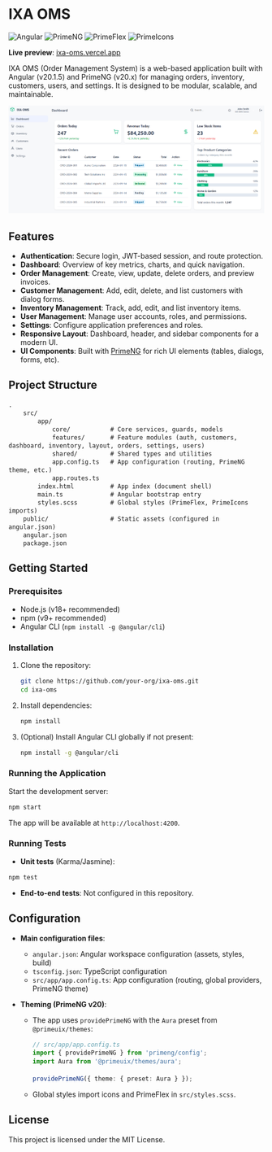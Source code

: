 

# IXA OMS

![Angular](https://img.shields.io/badge/angular-20.1.5-dd0031?logo=angular)
![PrimeNG](https://img.shields.io/badge/primeng-20.x-blue?logo=primeng)
![PrimeFlex](https://img.shields.io/badge/primeflex-4.x-00bcd4)
![PrimeIcons](https://img.shields.io/badge/primeicons-7.x-9c27b0)

**Live preview**: [ixa-oms.vercel.app](https://ixa-oms.vercel.app/)

IXA OMS (Order Management System) is a web-based application built with Angular (v20.1.5) and PrimeNG (v20.x) for managing orders, inventory, customers, users, and settings. It is designed to be modular, scalable, and maintainable.


<p align="center">
  <img src="screenshots/dashboard.png" alt="IXA OMS Dashboard" width="900">
</p>

## Features

- **Authentication**: Secure login, JWT-based session, and route protection.
- **Dashboard**: Overview of key metrics, charts, and quick navigation.
- **Order Management**: Create, view, update, delete orders, and preview invoices.
- **Customer Management**: Add, edit, delete, and list customers with dialog forms.
- **Inventory Management**: Track, add, edit, and list inventory items.
- **User Management**: Manage user accounts, roles, and permissions.
- **Settings**: Configure application preferences and roles.
- **Responsive Layout**: Dashboard, header, and sidebar components for a modern UI.
- **UI Components**: Built with [PrimeNG](https://primeng.org/) for rich UI elements (tables, dialogs, forms, etc).


## Project Structure

```
.
	src/
		app/
			core/			# Core services, guards, models
			features/		# Feature modules (auth, customers, dashboard, inventory, layout, orders, settings, users)
			shared/			# Shared types and utilities
			app.config.ts	# App configuration (routing, PrimeNG theme, etc.)
			app.routes.ts
		index.html			# App index (document shell)
		main.ts				# Angular bootstrap entry
		styles.scss			# Global styles (PrimeFlex, PrimeIcons imports)
	public/					# Static assets (configured in angular.json)
	angular.json
	package.json
```


## Getting Started

### Prerequisites
- Node.js (v18+ recommended)
- npm (v9+ recommended)
- Angular CLI (`npm install -g @angular/cli`)


### Installation
1. Clone the repository:
	```sh
	git clone https://github.com/your-org/ixa-oms.git
	cd ixa-oms
	```
2. Install dependencies:
	```sh
	npm install
	```
3. (Optional) Install Angular CLI globally if not present:
	```sh
	npm install -g @angular/cli
	```


### Running the Application
Start the development server:
```sh
npm start
```
The app will be available at `http://localhost:4200`.


### Running Tests
- **Unit tests** (Karma/Jasmine):
```sh
npm test
```
- **End-to-end tests**: Not configured in this repository.


## Configuration
- **Main configuration files**:
	- `angular.json`: Angular workspace configuration (assets, styles, build)
	- `tsconfig.json`: TypeScript configuration
	- `src/app/app.config.ts`: App configuration (routing, global providers, PrimeNG theme)

- **Theming (PrimeNG v20)**:
	- The app uses `providePrimeNG` with the `Aura` preset from `@primeuix/themes`:
		```ts
		// src/app/app.config.ts
		import { providePrimeNG } from 'primeng/config';
		import Aura from '@primeuix/themes/aura';
		
		providePrimeNG({ theme: { preset: Aura } });
		```
	- Global styles import icons and PrimeFlex in `src/styles.scss`.


## License
This project is licensed under the MIT License.